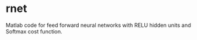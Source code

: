 rnet
====

Matlab code for feed forward neural networks with RELU hidden units and Softmax cost function.
